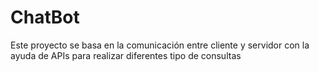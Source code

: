 # ChatBot
Este proyecto se basa en la comunicación entre cliente y servidor con la ayuda de APIs para realizar diferentes tipo de consultas
